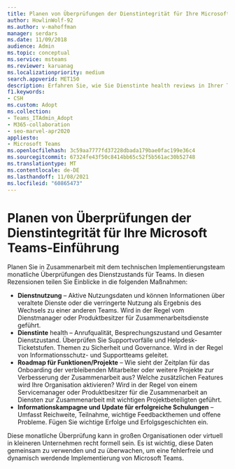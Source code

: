 ```yaml
---
title: Planen von Überprüfungen der Dienstintegrität für Ihre Microsoft Teams-Einführung
author: HowlinWolf-92
ms.author: v-mahoffman
manager: serdars
ms.date: 11/09/2018
audience: Admin
ms.topic: conceptual
ms.service: msteams
ms.reviewer: karuanag
ms.localizationpriority: medium
search.appverid: MET150
description: Erfahren Sie, wie Sie Dienstinte health reviews in Ihrer Teams um Erkenntnisse über Nutzung, Integrität, Funktionen/Projekt-Roadmap und andere Updates zu teilen.
f1.keywords:
- CSH
ms.custom: Adopt
ms.collection:
- Teams_ITAdmin_Adopt
- M365-collaboration
- seo-marvel-apr2020
appliesto:
- Microsoft Teams
ms.openlocfilehash: 3c59aa7777fd37228dbada179bae0fac199e36c4
ms.sourcegitcommit: 67324fe43f50c8414bb65c52f5b561ac30b52748
ms.translationtype: MT
ms.contentlocale: de-DE
ms.lasthandoff: 11/08/2021
ms.locfileid: "60865473"
---
```

# <a name="schedule-service-health-reviews-for-your-microsoft-teams-adoption"></a>Planen von Überprüfungen der Dienstintegrität für Ihre Microsoft Teams-Einführung

Planen Sie in Zusammenarbeit mit dem technischen Implementierungsteam monatliche Überprüfungen des Dienstzustands für Teams. In diesen Rezensionen teilen Sie Einblicke in die folgenden Maßnahmen:

- **Dienstnutzung** – Aktive Nutzungsdaten und können Informationen über veraltete Dienste oder die verringerte Nutzung als Ergebnis des Wechsels zu einer anderen Teams. Wird in der Regel vom Dienstmanager oder Produktbesitzer für Zusammenarbeitsdienste geführt.
- **Dienstinte** health – Anrufqualität, Besprechungszustand und Gesamter Dienstzustand. Überprüfen Sie Supportvorfälle und Helpdesk-Ticketstufen. Themen zu Sicherheit und Governance. Wird in der Regel von Informationsschutz- und Supportteams geleitet. 
- **Roadmap für Funktionen/Projekte** – Wie sieht der Zeitplan für das Onboarding der verbleibenden Mitarbeiter oder weitere Projekte zur Verbesserung der Zusammenarbeit aus? Welche zusätzlichen Features wird Ihre Organisation aktivieren? Wird in der Regel von einem Servicemanager oder Produktbesitzer für die Zusammenarbeit an Diensten zur Zusammenarbeit mit wichtigen Projektbeteiligten geführt.
- **Informationskampagne und Update für erfolgreiche Schulungen** – Umfasst Reichweite, Teilnahme, wichtige Feedbackthemen und offene Probleme. Fügen Sie wichtige Erfolge und Erfolgsgeschichten ein. 

Diese monatliche Überprüfung kann in großen Organisationen oder virtuell in kleineren Unternehmen recht formell sein. Es ist wichtig, diese Daten gemeinsam zu verwenden und zu überwachen, um eine fehlerfreie und dynamisch werdende Implementierung von Microsoft Teams. 

